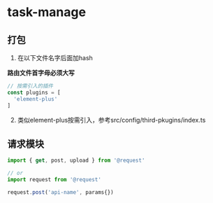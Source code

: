 # task-manage

## 打包

1. 在以下文件名字后面加hash

**路由文件首字母必须大写**

```js vite.config.ts
// 按需引入的插件
const plugins = [
  'element-plus'
]
```

2. 类似element-plus按需引入，参考src/config/third-pkugins/index.ts

## 请求模块

```js
import { get, post, upload } from '@request'

// or
import request from '@request'

request.post('api-name', params{})
```

